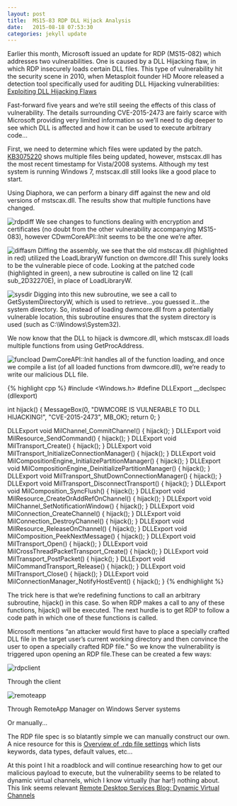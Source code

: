 ```yaml
---
layout: post
title:  MS15-83 RDP DLL Hijack Analysis
date:   2015-08-18 07:53:30
categories: jekyll update
---
```

Earlier this month, Microsoft issued an update for RDP (MS15-082) which addresses two vulnerabilities. One is caused by a DLL Hijacking flaw, in which RDP insecurely loads certain DLL files. This type of vulnerability hit the security scene in 2010, when Metasploit founder HD Moore released a detection tool specifically used for auditing DLL Hijacking vulnerabilities: [Exploiting DLL Hijacking Flaws](https://community.rapid7.com/community/metasploit/blog/2010/08/22/exploiting-dll-hijacking-flaws)

Fast-forward five years and we’re still seeing the effects of this class of vulnerability. The details surrounding CVE-2015-2473 are fairly scarce with Microsoft providing very limited information so we’ll need to dig deeper to see which DLL is affected and how it can be used to execute arbitrary code…

First, we need to determine which files were updated by the patch. [KB3075220](https://support.microsoft.com/en-us/kb/3075220) shows multiple files being updated, however, mstscax.dll has the most recent timestamp for Vista/2008 systems. Although my test system is running Windows 7, mstscax.dll still looks like a good place to start.

Using Diaphora, we can perform a binary diff against the new and old versions of mstscax.dll. The results show that multiple functions have changed.



![rdpdiff](/images/diffratio.jpg)
We see changes to functions dealing with encryption and certificates (no doubt from the other vulnerability accompanying MS15-083), however CDwmCoreAPI::Init seems to be the one we’re after.



![diffasm](/images/asmdiff.jpg)
Diffing the assembly, we see that the old mstscax.dll (highlighted in red) utilized the LoadLibraryW function on dwmcore.dll! This surely looks to be the vulnerable piece of code. Looking at the patched code (highlighted in green), a new subroutine is called on line 12 (call sub_2D32270E), in place of LoadLibraryW.



![sysdir](/images/getsysdir.jpg)
Digging into this new subroutine, we see a call to GetSystemDirectoryW, which is used to retrieve…you guessed it…the system directory. So, instead of loading dwmcore.dll from a potentially vulnerable location, this subroutine ensures that the system directory is used (such as C:\Windows\System32).

We now know that the DLL to hijack is dwmcore.dll, which mstscax.dll loads multiple functions from using GetProcAddress.



![funcload](/images/funcload.jpg)
DwmCoreAPI::Init handles all of the function loading, and once we compile a list (of all loaded functions from dwmcore.dll), we’re ready to write our malicious DLL file.

{% highlight cpp %}
#include <Windows.h>
#define DLLExport __declspec (dllexport)

int hijack()
{
	MessageBox(0, "DWMCORE IS VULNERABLE TO DLL HIJACKING!", "CVE-2015-2473", MB_OK);
	return 0;
}

DLLExport void MilChannel_CommitChannel() { hijack(); }
DLLExport void MilResource_SendCommand() { hijack(); }
DLLExport void MilTransport_Create() { hijack(); }
DLLExport void MilTransport_InitializeConnectionManager() { hijack(); }
DLLExport void MilCompositionEngine_InitializePartitionManager() { hijack(); }
DLLExport void MilCompositionEngine_DeinitializePartitionManager() { hijack(); }
DLLExport void MilTransport_ShutDownConnectionManager() { hijack(); }
DLLExport void MilTransport_DisconnectTransport() { hijack(); }
DLLExport void MilComposition_SyncFlush() { hijack(); }
DLLExport void MilResource_CreateOrAddRefOnChannel() { hijack(); }
DLLExport void MilChannel_SetNotificationWindow() { hijack(); }
DLLExport void MilConnection_CreateChannel() { hijack(); }
DLLExport void MilConnection_DestroyChannel() { hijack(); }
DLLExport void MilResource_ReleaseOnChannel() { hijack(); }
DLLExport void MilComposition_PeekNextMessage() { hijack(); }
DLLExport void MilTransport_Open() { hijack(); }
DLLExport void MilCrossThreadPacketTransport_Create() { hijack(); }
DLLExport void MilTransport_PostPacket() { hijack(); }
DLLExport void MilCommandTransport_Release() { hijack(); }
DLLExport void MilTransport_Close() { hijack(); }
DLLExport void MilConnectionManager_NotifyHostEvent() { hijack(); }
{% endhighlight %}

The trick here is that we’re redefining functions to call an arbitrary subroutine, hijack() in this case. So when RDP makes a call to any of these functions, hijack() will be executed. The next hurdle is to get RDP to follow a code path in which one of these functions is called.

Microsoft mentions “an attacker would first have to place a specially crafted DLL file in the target user’s current working directory and then convince the user to open a specially crafted RDP file.” So we know the vulnerability is triggered upon opening an RDP file.These can be created a few ways:



![rdpclient](/images/rdp_client_save.jpg)

Through the client




![remoteapp](/images/rdpappman.jpg)

Through RemoteApp Manager on Windows Server systems


Or manually…

The RDP file spec is so blatantly simple we can manually construct our own. A nice resource for this is [Overview of .rdp file settings](http://www.donkz.nl/files/rdpsettings.html) which lists keywords, data types, default values, etc…

At this point I hit a roadblock and will continue researching how to get our malicious payload to execute, but the vulnerability seems to be related to dynamic virtual channels, which I know virtually (har har!)  nothing about. This link seems relevant [Remote Desktop Services Blog: Dynamic Virtual Channels](http://blogs.msdn.com/b/rds/archive/2007/09/20/dynamic-virtual-channels.aspx)
